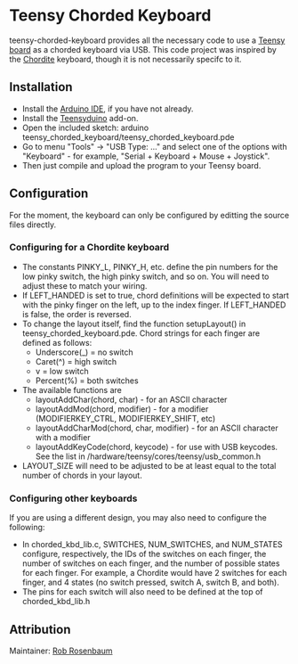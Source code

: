 # Teensy Chorded Keyboard

teensy-chorded-keyboard provides all the necessary code to use a 
[Teensy board](http://www.pjrc.com/teensy/) as a chorded keyboard 
via USB. This code project was inspired by the [Chordite](http://chordite.com/)
keyboard, though it is not necessarily specifc to it.

## Installation

* Install the [Arduino IDE](http://arduino.cc/en/Main/Software), if you have not already.
* Install the [Teensyduino](http://www.pjrc.com/teensy/td_download.html) add-on.
* Open the included sketch:
  arduino teensy\_chorded\_keyboard/teensy\_chorded\_keyboard.pde
* Go to menu "Tools" -> "USB Type: ..." and select one of the options with "Keyboard" -
  for example, "Serial + Keyboard + Mouse + Joystick".
* Then just compile and upload the program to your Teensy board.

## Configuration

For the moment, the keyboard can only be configured by editting the source
files directly. 

### Configuring for a Chordite keyboard
* The constants PINKY\_L, PINKY\_H, etc. define the pin numbers for the low pinky switch,
  the high pinky switch, and so on. You will need to adjust these to match your wiring.
*	If LEFT\_HANDED is set to true, chord definitions will be expected to start with the 
  pinky finger on the left, up to the index finger. If LEFT\_HANDED is false, the order is
  reversed.
* To change the layout itself, find the function setupLayout() in teensy\_chorded\_keyboard.pde.
  Chord strings for each finger are defined as follows:
    - Underscore(\_) = no switch
    - Caret(^) = high switch
    - v = low switch
    - Percent(%) = both switches
* The available functions are
    - layoutAddChar(chord, char) - for an ASCII character
    - layoutAddMod(chord, modifier) - for a modifier (MODIFIERKEY\_CTRL, MODIFIERKEY\_SHIFT, etc)
    - layoutAddCharMod(chord, char, modifier) - for an ASCII character with a modifier 
    - layoutAddKeyCode(chord, keycode) - for use with USB keycodes. See the list in 
      <arduino>/hardware/teensy/cores/teensy/usb\_common.h
* LAYOUT\_SIZE will need to be adjusted to be at least equal to the total number of chords in your layout.

### Configuring other keyboards
If you are using a different design, you may also need to configure the following:

* In chorded\_kbd\_lib.c, SWITCHES, NUM\_SWITCHES, and NUM\_STATES configure,
  respectively, the IDs of the switches on each finger, the number of switches
	on each finger, and the number of possible states for each finger. For example, a
	Chordite would have 2 switches for each finger, and 4 states (no switch pressed,
	switch A, switch B, and both).
* The pins for each switch will also need to be defined at the top of chorded\_kbd\_lib.h

## Attribution

Maintainer: [Rob Rosenbaum](http://robrosenbaum.com)

